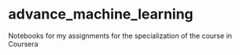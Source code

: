 # advance_machine_learning
Notebooks for my assignments for the specialization of the course in Coursera
